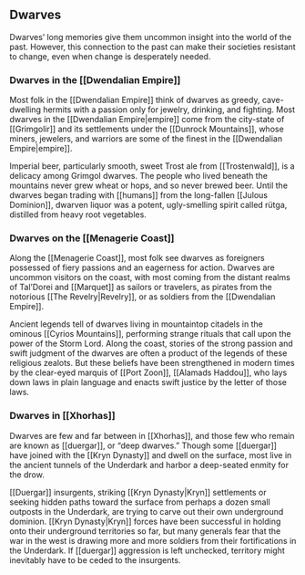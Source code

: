 ## Dwarves

Dwarves’ long memories give them uncommon insight into the world of the past. However, this connection to the past can make their societies resistant to change, even when change is desperately needed.

### Dwarves in the [[Dwendalian Empire]]

Most folk in the [[Dwendalian Empire]] think of dwarves as greedy, cave-dwelling hermits with a passion only for jewelry, drinking, and fighting. Most dwarves in the [[Dwendalian Empire|empire]] come from the city-state of [[Grimgolir]] and its settlements under the [[Dunrock Mountains]], whose miners, jewelers, and warriors are some of the finest in the [[Dwendalian Empire|empire]].

Imperial beer, particularly smooth, sweet Trost ale from [[Trostenwald]], is a delicacy among Grimgol dwarves. The people who lived beneath the mountains never grew wheat or hops, and so never brewed beer. Until the dwarves began trading with [[humans]] from the long-fallen [[Julous Dominion]], dwarven liquor was a potent, ugly-smelling spirit called rütga, distilled from heavy root vegetables.

### Dwarves on the [[Menagerie Coast]]

Along the [[Menagerie Coast]], most folk see dwarves as foreigners possessed of fiery passions and an eagerness for action. Dwarves are uncommon visitors on the coast, with most coming from the distant realms of Tal’Dorei and [[Marquet]] as sailors or travelers, as pirates from the notorious [[The Revelry|Revelry]], or as soldiers from the [[Dwendalian Empire]].

Ancient legends tell of dwarves living in mountaintop citadels in the ominous [[Cyrios Mountains]], performing strange rituals that call upon the power of the Storm Lord. Along the coast, stories of the strong passion and swift judgment of the dwarves are often a product of the legends of these religious zealots. But these beliefs have been strengthened in modern times by the clear-eyed marquis of [[Port Zoon]], [[Alamads Haddou]], who lays down laws in plain language and enacts swift justice by the letter of those laws.

### Dwarves in [[Xhorhas]]

Dwarves are few and far between in [[Xhorhas]], and those few who remain are known as [[duergar]], or “deep dwarves.” Though some [[duergar]] have joined with the [[Kryn Dynasty]] and dwell on the surface, most live in the ancient tunnels of the Underdark and harbor a deep-seated enmity for the drow.

[[Duergar]] insurgents, striking [[Kryn Dynasty|Kryn]] settlements or seeking hidden paths toward the surface from perhaps a dozen small outposts in the Underdark, are trying to carve out their own underground dominion. [[Kryn Dynasty|Kryn]] forces have been successful in holding onto their underground territories so far, but many generals fear that the war in the west is drawing more and more soldiers from their fortifications in the Underdark. If [[duergar]] aggression is left unchecked, territory might inevitably have to be ceded to the insurgents.